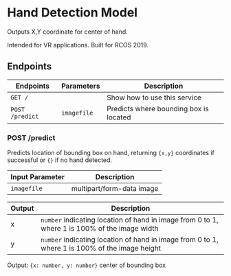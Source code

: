 # Hand Detection Model

Outputs X,Y coordinate for center of hand.

Intended for VR applications. Built for RCOS 2019.

## Endpoints

| Endpoints       | Parameters  | Description                            |
| --------------- | ----------- | -------------------------------------- |
| `GET /`         |             | Show how to use this service           |
| `POST /predict` | `imagefile` | Predicts where bounding box is located |

### POST /predict

Predicts location of bounding box on hand, returning `{x,y}` coordinates if successful or `{}` if no hand detected.

| Input Parameter | Description               |
| --------------- | ------------------------- |
| `imagefile`     | multipart/form-data image |

| Output | Description                                                                                    |
| ------ | ---------------------------------------------------------------------------------------------- |
| x      | `number` indicating location of hand in image from 0 to 1, where 1 is 100% of the image width  |
| y      | `number` indicating location of hand in image from 0 to 1, where 1 is 100% of the image height |

Output: `{x: number, y: number}` center of bounding box
